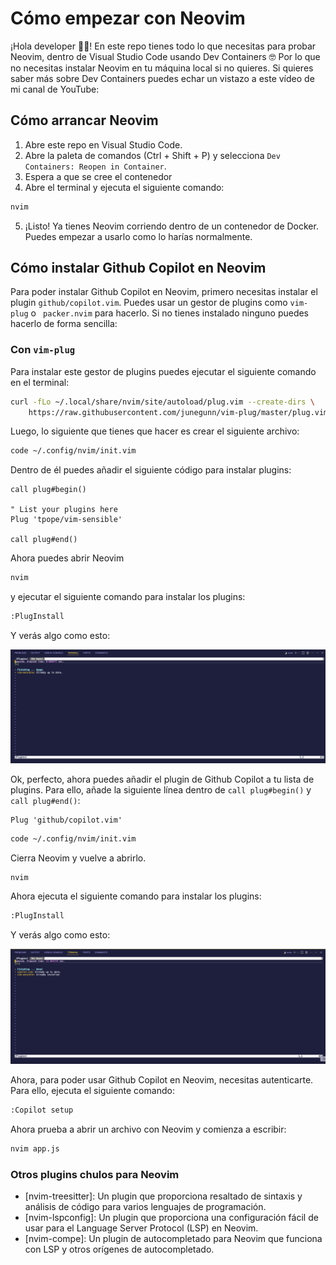 # Cómo empezar con Neovim

¡Hola developer 👋🏻! En este repo tienes todo lo que necesitas para probar Neovim, dentro de Visual Studio Code usando Dev Containers 🤓 Por lo que no necesitas instalar Neovim en tu máquina local si no quieres. Si quieres saber más sobre Dev Containers puedes echar un vistazo a este vídeo de mi canal de YouTube:



## Cómo arrancar Neovim

1. Abre este repo en Visual Studio Code.
2. Abre la paleta de comandos (Ctrl + Shift + P) y selecciona `Dev Containers: Reopen in Container`.
3. Espera a que se cree el contenedor
4. Abre el terminal y ejecuta el siguiente comando:

```bash
nvim
```
5. ¡Listo! Ya tienes Neovim corriendo dentro de un contenedor de Docker. Puedes empezar a usarlo como lo harías normalmente.

## Cómo instalar Github Copilot en Neovim

Para poder instalar Github Copilot en Neovim, primero necesitas instalar el plugin `github/copilot.vim`. Puedes usar un gestor de plugins como `vim-plug` o `
packer.nvim` para hacerlo. Si no tienes instalado ninguno puedes hacerlo de forma sencilla:

### Con `vim-plug`

Para instalar este gestor de plugins puedes ejecutar el siguiente comando en el terminal:

```bash
curl -fLo ~/.local/share/nvim/site/autoload/plug.vim --create-dirs \
    https://raw.githubusercontent.com/junegunn/vim-plug/master/plug.vim 
```

Luego, lo siguiente que tienes que hacer es crear el siguiente archivo:

```bash
code ~/.config/nvim/init.vim
```

Dentro de él puedes añadir el siguiente código para instalar plugins:

```vim
call plug#begin()

" List your plugins here
Plug 'tpope/vim-sensible'

call plug#end()
```

Ahora puedes abrir Neovim


```bash
nvim
```

y ejecutar el siguiente comando para instalar los plugins:

```bash
:PlugInstall
```

Y verás algo como esto:

![PlugInstall](docs/images/PlugInstall.png)

Ok, perfecto, ahora puedes añadir el plugin de Github Copilot a tu lista de plugins. Para ello, añade la siguiente línea dentro de `call plug#begin()` y `call plug#end()`:

```vim
Plug 'github/copilot.vim'
```

```bash
code ~/.config/nvim/init.vim
```

Cierra Neovim y vuelve a abrirlo.

```bash
nvim
```

Ahora ejecuta el siguiente comando para instalar los plugins:

```bash
:PlugInstall
```

Y verás algo como esto:


![PlugInstall](docs/images/PlugInstall%20GitHub%20Copilot.png)

Ahora, para poder usar Github Copilot en Neovim, necesitas autenticarte. Para ello, ejecuta el siguiente comando:

```bash
:Copilot setup
```

Ahora prueba a abrir un archivo con Neovim y comienza a escribir:

```bash
nvim app.js
```

### Otros plugins chulos para Neovim

- [nvim-treesitter]: Un plugin que proporciona resaltado de sintaxis y análisis de código para varios lenguajes de programación.
- [nvim-lspconfig]: Un plugin que proporciona una configuración fácil de usar para el Language Server Protocol (LSP) en Neovim.
- [nvim-compe]: Un plugin de autocompletado para Neovim que funciona con LSP y otros orígenes de autocompletado.

